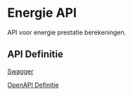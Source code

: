 # Energie API

API voor energie prestatie berekeningen.

## API Definitie

[Swagger](https://ovo000090.github.io/VEKA_REST_API/?urls.primaryName=V1+-+Energie+API+-+PROD)

[OpenAPI Definitie](../energie/energie-api-prod-v1.yaml)
